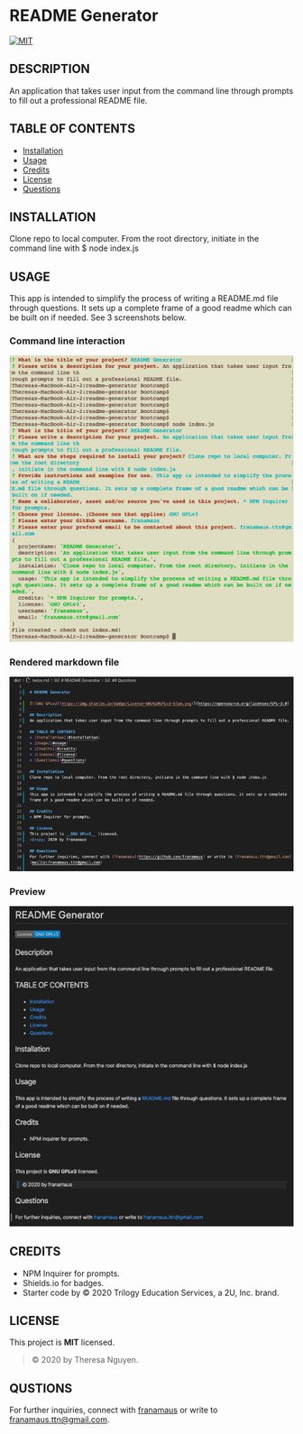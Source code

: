 # README Generator


[![MIT](https://img.shields.io/badge/License-MIT%20-blue.svg)](https://opensource.org/licenses/MIT)

## DESCRIPTION
An application that takes user input from the command line through prompts to fill out a professional README file.

## TABLE OF CONTENTS
* [Installation](#installation)
* [Usage](#usage)
* [Credits](#credits)
* [License](#license)
* [Questions](#questions)

## INSTALLATION
Clone repo to local computer. From the root directory, initiate in the command line with $ node index.js

## USAGE
This app is intended to simplify the process of writing a README.md file through questions. It sets up a complete frame of a good readme which can be built on if needed. See 3 screenshots below.

### __Command line interaction__

![screenshot of CLI with example input and output](./Assets/readme-generator-cli-screenshot.png)

### __Rendered markdown file__

![screenshot of rendered index.md file](./Assets/readme-generator-rendered-markdown-screenshot.png)

### __Preview__

![screenshot of rendered markdown preview](./Assets/readme-generator-markdown-preview-screenshot.png)

## CREDITS
* NPM Inquirer for prompts.
* Shields.io for badges.
* Starter code by © 2020 Trilogy Education Services, a 2U, Inc. brand.

## LICENSE
This project is __MIT__ licensed.
>&copy; 2020 by Theresa Nguyen.

## QUSTIONS
For further inquiries, connect with [franamaus](https://github.com/franamaus) or write to franamaus.ttn@gmail.com.
